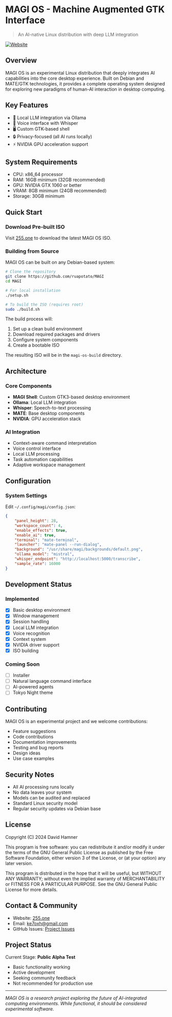 # MAGI OS - Machine Augmented GTK Interface
> An AI-native Linux distribution with deep LLM integration

[![Website](https://img.shields.io/badge/Website-255.one-blue)](https://255.one)

## Overview
MAGI OS is an experimental Linux distribution that deeply integrates AI capabilities into the core desktop experience. Built on Debian and MATE/GTK technologies, it provides a complete operating system designed for exploring new paradigms of human-AI interaction in desktop computing.

## Key Features
- 🧠 Local LLM integration via Ollama
- 🎤 Voice interface with Whisper
- 🖥️ Custom GTK-based shell
- 🔒 Privacy-focused (all AI runs locally)
- ⚡ NVIDIA GPU acceleration support

## System Requirements
- CPU: x86_64 processor
- RAM: 16GB minimum (32GB recommended)
- GPU: NVIDIA GTX 1060 or better
- VRAM: 8GB minimum (24GB recommended)
- Storage: 30GB minimum

## Quick Start

### Download Pre-built ISO
Visit [255.one](https://255.one/?page_id=15) to download the latest MAGI OS ISO.

### Building from Source
MAGI OS can be built on any Debian-based system:

```bash
# Clone the repository
git clone https://github.com/ruapotato/MAGI
cd MAGI

# For local installation
./setup.sh

# To build the ISO (requires root)
sudo ./build.sh
```

The build process will:
1. Set up a clean build environment
2. Download required packages and drivers
3. Configure system components
4. Create a bootable ISO

The resulting ISO will be in the `magi-os-build` directory.

## Architecture

### Core Components
- **MAGI Shell**: Custom GTK3-based desktop environment
- **Ollama**: Local LLM integration
- **Whisper**: Speech-to-text processing
- **MATE**: Base desktop components
- **NVIDIA**: GPU acceleration stack

### AI Integration
- Context-aware command interpretation
- Voice control interface
- Local LLM processing
- Task automation capabilities
- Adaptive workspace management

## Configuration

### System Settings
Edit `~/.config/magi/config.json`:
```json
{
    "panel_height": 28,
    "workspace_count": 4,
    "enable_effects": true,
    "enable_ai": true,
    "terminal": "mate-terminal",
    "launcher": "mate-panel --run-dialog",
    "background": "/usr/share/magi/backgrounds/default.png",
    "ollama_model": "mistral",
    "whisper_endpoint": "http://localhost:5000/transcribe",
    "sample_rate": 16000
}
```

## Development Status

### Implemented
- [x] Basic desktop environment
- [x] Window management
- [x] Session handling
- [x] Local LLM integration
- [x] Voice recognition
- [x] Context system
- [x] NVIDIA driver support
- [x] ISO building

### Coming Soon
- [ ] Installer
- [ ] Natural language command interface
- [ ] AI-powered agents
- [ ] Tokyo Night theme

## Contributing
MAGI OS is an experimental project and we welcome contributions:
- Feature suggestions
- Code contributions
- Documentation improvements
- Testing and bug reports
- Design ideas
- Use case examples

## Security Notes
- All AI processing runs locally
- No data leaves your system
- Models can be audited and replaced
- Standard Linux security model
- Regular security updates via Debian base

## License
Copyright (C) 2024 David Hamner

This program is free software: you can redistribute it and/or modify
it under the terms of the GNU General Public License as published by
the Free Software Foundation, either version 3 of the License, or
(at your option) any later version.

This program is distributed in the hope that it will be useful,
but WITHOUT ANY WARRANTY; without even the implied warranty of
MERCHANTABILITY or FITNESS FOR A PARTICULAR PURPOSE. See the
GNU General Public License for more details.

## Contact & Community
- Website: [255.one](https://255.one)
- Email: ke7oxh@gmail.com
- GitHub Issues: [Project Issues](https://github.com/ruapotato/MAGI/issues)

## Project Status
Current Stage: **Public Alpha Test**
- Basic functionality working
- Active development
- Seeking community feedback
- Not recommended for production use

---
*MAGI OS is a research project exploring the future of AI-integrated computing environments. While functional, it should be considered experimental software.*
